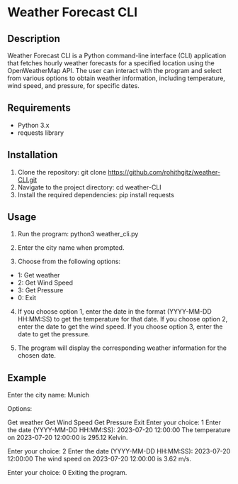 # Weather Forecast CLI

## Description

Weather Forecast CLI is a Python command-line interface (CLI) application that fetches hourly weather forecasts for a specified location using the OpenWeatherMap API. The user can interact with the program and select from various options to obtain weather information, including temperature, wind speed, and pressure, for specific dates.

## Requirements

- Python 3.x
- requests library

## Installation

1. Clone the repository: git clone https://github.com/rohithgitz/weather-CLI.git
2.  Navigate to the project directory: cd weather-CLI
3. Install the required dependencies: pip install requests

## Usage

1. Run the program:
python3 weather_cli.py


2. Enter the city name when prompted.

3. Choose from the following options:
- 1: Get weather
- 2: Get Wind Speed
- 3: Get Pressure
- 0: Exit

4. If you choose option 1, enter the date in the format (YYYY-MM-DD HH:MM:SS) to get the temperature for that date.
If you choose option 2, enter the date to get the wind speed.
If you choose option 3, enter the date to get the pressure.

5. The program will display the corresponding weather information for the chosen date.

## Example

Enter the city name: Munich

Options:

Get weather
Get Wind Speed
Get Pressure
Exit
Enter your choice: 1
Enter the date (YYYY-MM-DD HH:MM:SS): 2023-07-20 12:00:00
The temperature on 2023-07-20 12:00:00 is 295.12 Kelvin.

Enter your choice: 2
Enter the date (YYYY-MM-DD HH:MM:SS): 2023-07-20 12:00:00
The wind speed on 2023-07-20 12:00:00 is 3.62 m/s.

Enter your choice: 0
Exiting the program.
